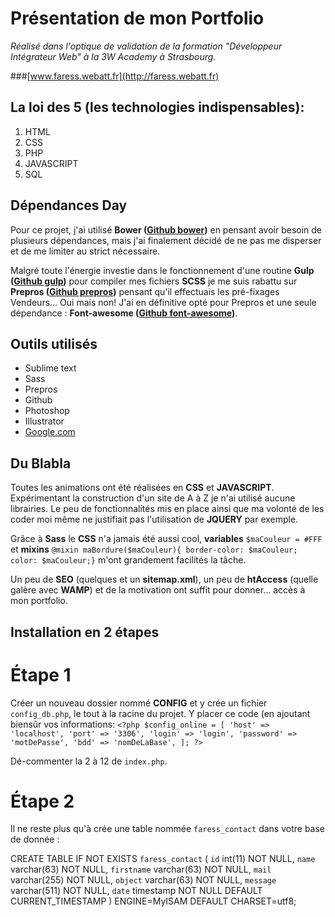 # Présentation de mon Portfolio
*Réalisé dans l'optique de validation de la formation "Développeur Intégrateur Web" à la 3W Academy à Strasbourg.*

###[www.faress.webatt.fr](http://faress.webatt.fr)

## La loi des 5 (les technologies indispensables):

1. HTML
2. CSS
3. PHP
4. JAVASCRIPT
5. SQL

## Dépendances Day

Pour ce projet, j'ai utilisé **Bower ([Github bower](https://github.com/bower/bower/))** en pensant avoir besoin de plusieurs dépendances, mais j'ai finalement décidé de ne pas me disperser et de me limiter au strict nécessaire.

Malgré toute l'énergie investie dans le fonctionnement d'une routine **Gulp ([Github gulp](https://github.com/bower/bower/))** pour compiler mes fichiers **SCSS** je me suis rabattu sur **Prepros ([Github prepros](https://github.com/Subash/Prepros/))** pensant qu'il effectuais les pré-fixages Vendeurs... Oui mais non! J'ai en définitive opté pour Prepros et une seule dépendance : **Font-awesome ([Github font-awesome](https://github.com/FortAwesome/Font-Awesome/))**.

## Outils utilisés

* Sublime text
* Sass
* Prepros
* Github
* Photoshop
* Illustrator
* [Google.com](https://google.com/)

## Du Blabla

Toutes les animations ont été réalisées en **CSS** et **JAVASCRIPT**. Expérimentant la construction d'un site de A à Z je n'ai utilisé aucune librairies. Le peu de fonctionnalités mis en place ainsi que ma volonté de les coder moi même ne justifiait pas l'utilisation de **JQUERY** par exemple.

Grâce à **Sass** le **CSS** n'a jamais été aussi cool, **variables** `$maCouleur = #FFF` et **mixins** `@mixin maBordure($maCouleur){ border-color: $maCouleur; color: $maCouleur;}` m'ont grandement facilités la tâche.

Un peu de **SEO** (quelques **<meta>** et un **sitemap.xml**), un peu de **htAccess** (quelle galère avec **WAMP**) et de la motivation ont suffit pour donner... accès à mon portfolio.

## Installation en 2 étapes

# Étape 1

Créer un nouveau dossier nommé **CONFIG** et y crée un fichier `config_db.php`, le tout à la racine du projet. Y placer ce code (en ajoutant biensûr vos informations:
`<?php
	$config_online = [
		'host' => 'localhost',
		'port' => '3306',
		'login' => 'login',
		'password' => 'motDePasse',
		'bdd' => 'nomDeLaBase',
	];
?>`

Dé-commenter la 2 à 12 de `index.php`.

# Étape 2

Il ne reste plus qu'à crée une table nommée `faress_contact` dans votre base de donnée :

CREATE TABLE IF NOT EXISTS `faress_contact` (
  `id` int(11) NOT NULL,
  `name` varchar(63) NOT NULL,
  `firstname` varchar(63) NOT NULL,
  `mail` varchar(255) NOT NULL,
  `object` varchar(63) NOT NULL,
  `message` varchar(511) NOT NULL,
  `date` timestamp NOT NULL DEFAULT CURRENT_TIMESTAMP
) ENGINE=MyISAM DEFAULT CHARSET=utf8;